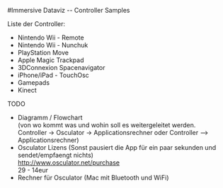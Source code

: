 #Immersive Dataviz -- Controller Samples

Liste der Controller:  
- Nintendo Wii - Remote  
- Nintendo Wii - Nunchuk  
- PlayStation Move  
- Apple Magic Trackpad  
- 3DConnexion Spacenavigator  
- iPhone/iPad - TouchOsc  
- Gamepads  
- Kinect


TODO  
- Diagramm / Flowchart  
  (von wo kommt was und wohin soll es weitergeleitet werden.   
  Controller -> Osculator -> Applicationsrechner oder Controller --> Applicationsrechner)  
- Osculator Lizens (Sonst pausiert die App für ein paar sekunden und sendet/empfaengt nichts)  
  http://www.osculator.net/purchase  
  29 - 14eur  
- Rechner für Osculator  (Mac mit Bluetooth und WiFi)  